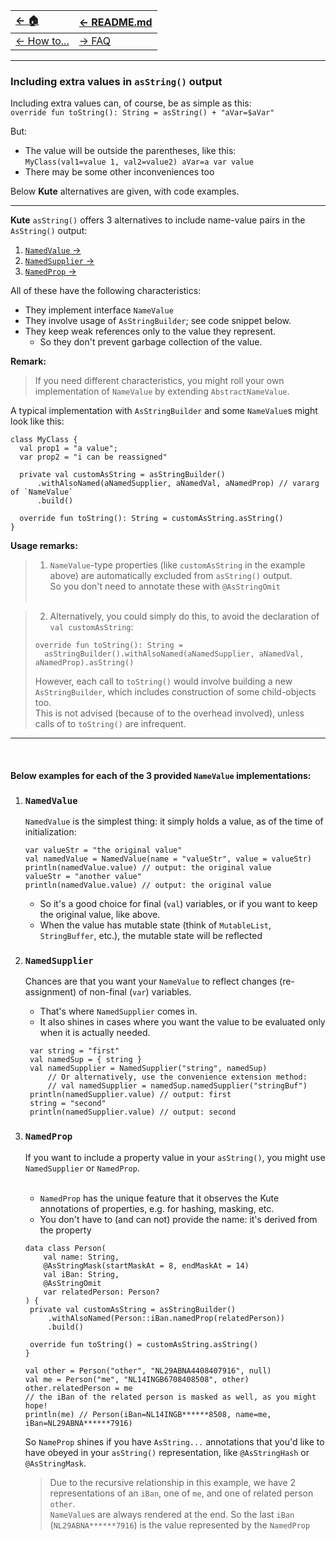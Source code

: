 | [← 🏠](../../)            | [← README.md](../../README.md) |
|:--------------------------|:-------------------------------|
| [← How to...](0-howto.md) | [→ FAQ](../../md/faq/0-faq.md) |

<hr>

### Including extra values in `asString()` output

Including extra values can, of course, be as simple as this:<br>
`override fun toString(): String = asString() + "aVar=$aVar"`

But:
* The value will be outside the parentheses, like this:<br>
`MyClass(val1=value 1, val2=value2) aVar=a var value`
* There may be some other inconveniences too

Below **Kute** alternatives are given, with code examples.

<hr>

**Kute** `asString()` offers 3 alternatives to include name-value pairs in the `AsString()` output:<br>

1. [`NamedValue` →](#namedvalue)
2. [`NamedSupplier` →](#namedsupplier)
3. [`NamedProp` →](#namedprop)

All of these have the following characteristics:
* They implement interface `NameValue`
* They involve usage of `AsStringBuilder`; see code snippet below.<br>
* They keep weak references only to the value they represent.
  * So they don't prevent garbage collection of the value.

**Remark:**
> If you need different characteristics, you might roll your own implementation of `NameValue` by extending `AbstractNameValue`.

A typical implementation with `AsStringBuilder` and some `NameValue`s might look like this:

```
class MyClass {
  val prop1 = "a value";
  var prop2 = "i can be reassigned"
  
  private val customAsString = asStringBuilder()
      .withAlsoNamed(aNamedSupplier, aNamedVal, aNamedProp) // vararg of `NameValue`
      .build()
      
  override fun toString(): String = customAsString.asString()
}
```
**Usage remarks:**
> 1. `NameValue`-type properties (like `customAsString` in the example above) are automatically excluded from `asString()` output.<br>
> So you don't need to annotate these with `@AsStringOmit`
> <br><br>

> 2. Alternatively, you could simply do this, to avoid the declaration of `val customAsString`:
> ```
> override fun toString(): String =
>   asStringBuilder().withAlsoNamed(aNamedSupplier, aNamedVal, aNamedProp).asString()
> ```
> However, each call to `toString()` would involve building a new `AsStringBuilder`, which includes construction of some child-objects too.<br>
> This is not advised (because of to the overhead involved), unless calls of to `toString()` are infrequent.

<hr>

<br>

#### Below examples for each of the 3 provided `NameValue` implementations:

1. ### `NamedValue`
   `NamedValue` is the simplest thing: it simply holds a value, as of the time of initialization:<br>
   ```
   var valueStr = "the original value"
   val namedValue = NamedValue(name = "valueStr", value = valueStr)
   println(namedValue.value) // output: the original value
   valueStr = "another value"
   println(namedValue.value) // output: the original value
   ```
   * So it's a good choice for final (`val`) variables, or if you want to keep the original value, like above.
   * When the value has mutable state (think of `MutableList`, `StringBuffer`, etc.), the mutable state will be reflected

2. ### `NamedSupplier`
   Chances are that you want your `NameValue` to reflect changes (re-assignment) of non-final (`var`) variables.<br>
   * That's where `NamedSupplier` comes in.
   * It also shines in cases where you want the value to be evaluated only when it is actually needed.

   ```
    var string = "first"
    val namedSup = { string }
    val namedSupplier = NamedSupplier("string", namedSup)
        // Or alternatively, use the convenience extension method:
        // val namedSupplier = namedSup.namedSupplier("stringBuf")
    println(namedSupplier.value) // output: first
    string = "second"
    println(namedSupplier.value) // output: second
   ```

3. ### `NamedProp`
   If you want to include a property value in your `asString()`, you might use `NamedSupplier` or `NamedProp`.
   <br><br>
   * `NamedProp` has the unique feature that it observes the Kute annotations of properties,
   e.g. for hashing, masking, etc.
   * You don't have to (and can not) provide the name: it's derived from the property

   ```
   data class Person(
       val name: String,
       @AsStringMask(startMaskAt = 8, endMaskAt = 14)
       val iBan: String,
       @AsStringOmit
       var relatedPerson: Person?
   ) {
    private val customAsString = asStringBuilder()
        .withAlsoNamed(Person::iBan.namedProp(relatedPerson))
        .build()
   
    override fun toString() = customAsString.asString()
   }
   
   val other = Person("other", "NL29ABNA4408407916", null)
   val me = Person("me", "NL14INGB6708408508", other)
   other.relatedPerson = me
   // the iBan of the related person is masked as well, as you might hope!
   println(me) // Person(iBan=NL14INGB******8508, name=me, iBan=NL29ABNA******7916)
   ```
   
   So `NameProp` shines if you have `AsString...` annotations that you'd like to have obeyed in your `asString()` representation, like `@AsStringHash` or `@AsStringMask`.
   > Due to the recursive relationship in this example, we have 2 representations of an `iBan`, one of `me`, and one of related person `other`.<br>
   > `NameValue`s are always rendered at the end. So the last `iBan` (`NL29ABNA******7916`) is the value represented by the `NamedProp`